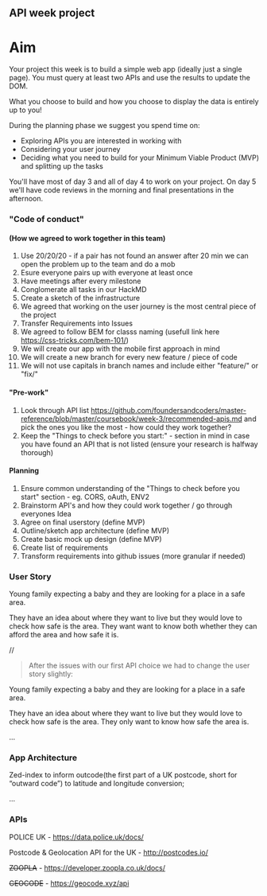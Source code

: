 ## API week project

# Aim 

Your project this week is to build a simple web app (ideally just a single page). You must query at least two APIs and use the results to update the DOM.

What you choose to build and how you choose to display the data is entirely up to you!

During the planning phase we suggest you spend time on:

- Exploring APIs you are interested in working with
- Considering your user journey
- Deciding what you need to build for your Minimum Viable Product (MVP) and splitting up the tasks

You'll have most of day 3 and all of day 4 to work on your project. On day 5 we'll have code reviews in the morning and final presentations in the afternoon.

### "Code of conduct"
#### (How we agreed to work together in this team)

1. Use 20/20/20 - if a pair has not found an answer after 20 min we can open the problem up to the team and do a mob
2. Esure everyone pairs up with everyone at least once
3. Have meetings after every milestone
4. Conglomerate all tasks in our HackMD
5. Create a sketch of the infrastructure 
6. We agreed that working on the user journey is the most central piece of the project
7. Transfer Requirements into Issues
8. We agreed to follow BEM for classs naming (usefull link here https://css-tricks.com/bem-101/)
9. We will create our app with the mobile first approach in mind
10. We will create a new branch for every new feature / piece of code
11. We will not use capitals in branch names and include either "feature/" or "fix/"

#### "Pre-work"
1. Look through API list https://github.com/foundersandcoders/master-reference/blob/master/coursebook/week-3/recommended-apis.md and pick the ones you like the most - how could they work together?
2. Keep the "Things to check before you start:" - section in mind in case you have found an API that is not listed (ensure your research is halfway thorough)

#### Planning
1. Ensure common understanding of the "Things to check before you start" section - eg. CORS, oAuth, ENV2
2. Brainstorm API's and how they could work together / go through everyones Idea
3. Agree on final userstory (define MVP)
4. Outline/sketch app architecture (define MVP)
5. Create basic mock up design (define MVP)
6. Create list of requirements
7. Transform requirements into github issues (more granular if needed)

### User Story

Young family expecting a baby and they are looking for a place in a safe area. 

They have an idea about where they want to live but they would love to check how safe is the area. They want want to know both whether they can afford the area and how safe it is.  

//

> After the issues with our first API choice we had to change the user story slightly:

Young family expecting a baby and they are looking for a place in a safe area. 

They have an idea about where they want to live but they would love to check how safe is the area. They only want to know how safe the area is.


...


### App Architecture

Zed-index to inform outcode(the first part of a UK postcode, short for “outward code”) to latitude and longitude conversion;




...
### APIs 
POLICE UK - https://data.police.uk/docs/

Postcode & Geolocation API for the UK - http://postcodes.io/




~~ZOOPLA~~ - https://developer.zoopla.co.uk/docs/

~~GEOCODE~~ - https://geocode.xyz/api

